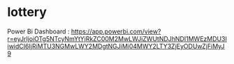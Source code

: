 # lottery

Power Bi Dashboard : https://app.powerbi.com/view?r=eyJrIjoiOTg5NTcyNmYtYjRkZC00M2MwLWJiZWUtNDJhNDI1MWEzMDU3IiwidCI6IjRiMTU3NGMwLWY2MDgtNGJiMi04MWY2LTY3ZjEyODUwZjFiMyJ9
